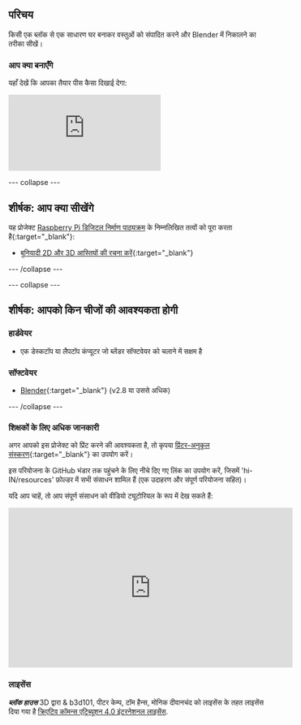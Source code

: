 ## परिचय

किसी एक ब्लॉक से एक साधारण घर बनाकर वस्तुओं को संपादित करने और Blender में निकालने का तरीका सीखें।

### आप क्या बनाएँगे

यहाँ देखें कि आपका तैयार पीस कैसा दिखाई देगा:

<div class="responsive-embed responsive-embed--video">
  <iframe class="responsive-embed__iframe" src="https://sketchfab.com/models/79f08731ff7848f48e09fbe473ee563b/embed" frameborder="0" allowvr allowfullscreen mozallowfullscreen="true" webkitallowfullscreen="true"></iframe>
</div>

--- collapse ---

## शीर्षक: आप क्या सीखेंगे

यह प्रोजेक्ट [Raspberry Pi डिजिटल निर्माण पाठ्यक्रम](http://rpf.io/curriculum) के निम्नलिखित तत्वों को पूरा करता है{:target="_blank"}:

+ [बुनियादी 2D और 3D आस्तियों की रचना करें](https://curriculum.raspberrypi.org/design/creator/){:target="_blank"}

--- /collapse ---

--- collapse ---

## शीर्षक: आपको किन चीजों की आवश्यकता होगी

### हार्डवेयर

+ एक डेस्कटॉप या लैपटॉप कंप्यूटर जो ब्लेंडर सॉफ्टवेयर को चलाने में सक्षम है

### सॉफ्टवेयर

+ [Blender](https://www.blender.org/download/){:target="_blank"} (v2.8 या उससे अधिक)

--- /collapse ---

### शिक्षकों के लिए अधिक जानकारी

अगर आपको इस प्रोजेक्ट को प्रिंट करने की आवश्यकता है, तो कृपया [प्रिंटर-अनुकूल संस्करण](https://projects.raspberrypi.org/hi-IN/projects/blender-block-house/print){:target="_blank"} का उपयोग करें।

इस परियोजना के GitHub भंडार तक पहुंचने के लिए नीचे दिए गए लिंक का उपयोग करें, जिसमें 'hi-IN/resources' फ़ोल्डर में सभी संसाधन शामिल हैं (एक उदाहरण और संपूर्ण परियोजना सहित)।

यदि आप चाहें, तो आप संपूर्ण संसाधन को वीडियो ट्यूटोरियल के रूप में देख सकते हैं: 
<iframe width="560" height="315" src="https://www.youtube.com/embed/96Boo8roD3A" frameborder="0" allowfullscreen mark="crwd-mark"></iframe> 

### लाइसेंस

***ब्लॉक हाउस*** 3D द्वारा & b3d101, पीटर केम्प, टॉम हैन्स, मोनिक दीवानचंद को लाइसेंस के तहत लाइसेंस दिया गया है [क्रिएटिव कॉमन्स एट्रिब्यूशन 4.0 इंटरनेशनल लाइसेंस](http://creativecommons.org/licenses/by-sa/4.0/).